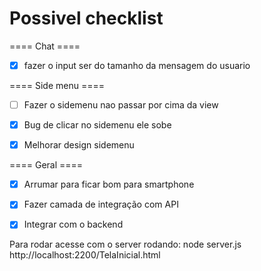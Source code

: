 # Possivel checklist

==== Chat ====
- [x] fazer o input ser do tamanho da mensagem do usuario

==== Side menu ====
- [ ] Fazer o sidemenu nao passar por cima da view
- [x] Bug de clicar no sidemenu ele sobe
- [x] Melhorar design sidemenu


==== Geral ====
- [x] Arrumar para ficar bom para smartphone
- [x] Fazer camada de integração com API
- [x] Integrar com o backend


Para rodar acesse com o server rodando:
node server.js
http://localhost:2200/TelaInicial.html

